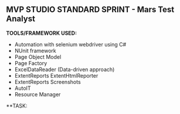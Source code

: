 ## MVP STUDIO STANDARD SPRINT - Mars Test Analyst

**TOOLS/FRAMEWORK USED:**
- Automation with selenium webdriver using C#
- NUnit framework
- Page Object Model
- Page Factory
- ExcelDataReader (Data-driven approach)
- ExtentReports ExtentHtmlReporter
- ExtentReports Screenshots
- AutoIT
- Resource Manager

**TASK: 